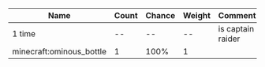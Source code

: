 | Name                     | Count | Chance | Weight | Comment           |
| ------------------------ | ----- | ------ | ------ | ----------------- |
| 1 time                   |    -- |     -- |     -- | is captain raider |
| minecraft:ominous_bottle |     1 |   100% |      1 |                   |
